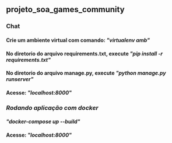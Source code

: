 ## projeto_soa_games_community
### Chat
#### Crie um ambiente virtual com comando: *"virtualenv amb"*
#### No diretorio do arquivo requirements.txt, execute *"pip install -r requirements.txt"*
#### No diretorio do arquivo manage.py, execute *"python manage.py runserver"*
#### Acesse: *"localhost:8000"*

### *Rodando aplicação com docker*
#### *"docker-compose up --build"*
#### Acesse: *"localhost:8000"*
    
